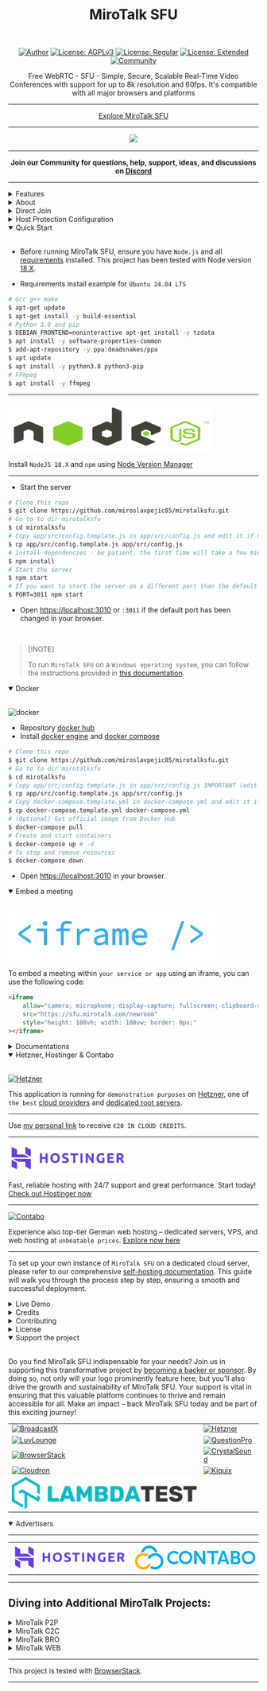 <h1 align="center">MiroTalk SFU</h1>

<br />

<div align="center">

<a href="https://www.linkedin.com/in/miroslav-pejic-976a07101/">![Author](https://img.shields.io/badge/Author-Miroslav_Pejic-brightgreen.svg)</a>
<a href="https://choosealicense.com/licenses/agpl-3.0/">![License: AGPLv3](https://img.shields.io/badge/License-AGPLv3_Open_Surce-blue.svg)</a>
<a href="https://codecanyon.net/item/mirotalk-sfu-webrtc-realtime-video-conferences/40769970">![License: Regular](https://img.shields.io/badge/License-Regular_Private_Use-lightblue.svg)</a>
<a href="https://codecanyon.net/item/mirotalk-sfu-webrtc-realtime-video-conferences/40769970">![License: Extended](https://img.shields.io/badge/License-Extended_Commercial_Use-darkgreen.svg)</a>
<a href="https://discord.gg/rgGYfeYW3N">![Community](https://img.shields.io/badge/Community-forum-pink.svg)</a>

</div>

<p align="center">Free WebRTC - SFU - Simple, Secure, Scalable Real-Time Video Conferences with support for up to 8k resolution and 60fps. It's compatible with all major browsers and platforms</p>

<hr />

<p align="center">
    <a href="https://sfu.mirotalk.com/">Explore MiroTalk SFU</a>
</p>

<hr />

<p align="center">
    <a href="https://sfu.mirotalk.com/">
        <img src="public/images/mirotalksfu-header.gif">
    </a>
</p>

<hr />

<strong>
    <p align="center">
        Join our Community for questions, help, support, ideas, and discussions on <a href='https://discord.gg/rgGYfeYW3N'>Discord</a>
    </p>
</strong>

<hr />

<details>
<summary>Features</summary>

<br/>

- Is `100% Free` - `Open Source (AGPLv3)` - `Self Hosted` and [PWA](https://en.wikipedia.org/wiki/Progressive_web_application)!
- Unlimited conference rooms with no time limitations.
- Live broadcasting streaming.
- Translated into 133 languages.
- Support for the OpenID Connect (OIDC) authentication layer.
- Host protection to prevent unauthorized access.
- User auth to prevent unauthorized access.
- JWT.io securely manages credentials for host configurations and user authentication, enhancing security and streamlining processes.
- Room password protection.
- Room lobby, central gathering space.
- Room spam mitigations, focused on preventing spam.
- Geolocation, identification or estimation of the real-world geographic location of the participants.
- Compatible with desktop and mobile devices.
- Optimized mobile room URL sharing.
- Webcam streaming with front and rear camera support for mobile devices.
- Virtual Background and Blur Support!
- Broadcasting, distribution of audio or video content to a wide audience.
- Crystal-clear audio streaming with speaking detection and volume indicators.
- Screen sharing for presentations.
- File sharing with drag-and-drop support.
- Choose your audio input, output, and video source.
- Supports video quality up to 4K.
- Supports advance Video/Document Picture-in-Picture (PiP) offering a more streamlined and flexible viewing experience.
- Record your screen, audio, and video locally or on your Server.
- Snapshot video frames and save them as PNG images.
- Chat with an Emoji Picker for expressing feelings, private messages, Markdown support, and conversation saving.
- ChatGPT (powered by OpenAI) for answering questions, providing information, and connecting users to relevant resources.
- VideoAI enables users to customize AI avatars to deliver messages, perform tasks, or act out scripts.
- Speech recognition, execute the app features simply with your voice.
- Push-to-talk functionality, similar to a walkie-talkie.
- Advanced collaborative whiteboard for teachers.
- Advanced collaborative powerful rich text editor.
- Real-time sharing of YouTube embed videos, video files (MP4, WebM, OGG), and audio files (MP3).
- Real-time polls, allows users to create and participate in live polls, providing instant feedback and results.
- Meeting Duration (HH:MM:SS): Set the meeting time in hours, minutes, and seconds for precise duration control.
- Integrated RTMP server, fully compatible with **[OBS](https://obsproject.com)**.
- Supports RTMP streaming from files, URLs, webcams, screens, and windows.
- Full-screen mode with one-click video element zooming and pin/unpin.
- Customizable UI themes.
- Right-click options on video elements for additional controls.
- Supports [REST API](app/api/README.md) (Application Programming Interface).
- Integration with [Slack](https://api.slack.com/apps/) for enhanced communication.
- Integration with [Discord](https://discord.com) for enhanced communication.
- Integration with [Mattermost](https://mattermost.com/) for enhanced communication.
- Utilizes [Sentry](https://sentry.io/) for error reporting.
- And much more...

</details>

<details>
<summary>About</summary>

<br>

- [Presentation](https://www.canva.com/design/DAE693uLOIU/view)
- [Video Overview](https://www.youtube.com/watch?v=_IVn2aINYww)

</details>

<details>
<summary>Direct Join</summary>

<br/>

- You can `directly join a room` by using link like:
- https://sfu.mirotalk.com/join?room=test&roomPassword=0&name=mirotalksfu&audio=0&video=0&screen=0&notify=0&duration=unlimited

    | Params       | Type           | Description               |
    | ------------ | -------------- | ------------------------- |
    | room         | string         | Room Id                   |
    | roomPassword | string/boolean | Room password             |
    | name         | string         | User name                 |
    | audio        | boolean        | Audio stream              |
    | video        | boolean        | Video stream              |
    | screen       | boolean        | Screen stream             |
    | notify       | boolean        | Welcome message           |
    | hide         | boolean        | Hide myself               |
    | duration     | string         | Meeting duration HH:MM:SS |
    | token        | string         | JWT                       |

</details>

<details>
<summary>Host Protection Configuration</summary>

<br/>

When [host.protected](https://docs.mirotalk.com/mirotalk-sfu/host-protection/) or `host.user_auth` is enabled, the host/users can provide a valid token for direct joining the room as specified in the `app/src/config.js` file.

| Params           | Value                                                                            | Description                                                                            |
| ---------------- | -------------------------------------------------------------------------------- | -------------------------------------------------------------------------------------- |
| `host.protected` | `true` if protection is enabled, `false` if not (default false)                  | Requires the host to provide a valid username and password during room initialization. |
| `host.user_auth` | `true` if user authentication is required, `false` if not (default false).       | Determines whether host authentication is required.                                    |
| `host.users`     | JSON array with user objects: `{"username": "username", "password": "password"}` | List of valid host users with their credentials.                                       |

Example:

```js
    host: {
        protected: true,
        user_auth: true,
        users: [
            {
                username: 'username',
                password: 'password',
                displayname: 'displayname',
                allowed_rooms: ['*'],
            },
            {
                username: 'username2',
                password: 'password2',
                displayname: 'displayname2',
                allowed_rooms: ['room1', 'room2'],
            },
            //...
        ],
    },
```

</details>

<details open>
<summary>Quick Start</summary>

<br/>

- Before running MiroTalk SFU, ensure you have `Node.js` and all [requirements](https://mediasoup.org/documentation/v3/mediasoup/installation/#requirements) installed. This project has been tested with Node version [18.X](https://nodejs.org/en/download).

- Requirements install example for `Ubuntu 24.04 LTS`

```bash
# Gcc g++ make
$ apt-get update
$ apt-get install -y build-essential
# Python 3.8 and pip
$ DEBIAN_FRONTEND=noninteractive apt-get install -y tzdata
$ apt install -y software-properties-common
$ add-apt-repository -y ppa:deadsnakes/ppa
$ apt update
$ apt install -y python3.8 python3-pip
# FFmpeg
$ apt install -y ffmpeg
```

---

![nodejs](public/images/nodejs.png)

Install `NodeJS 18.X` and `npm` using [Node Version Manager](https://docs.mirotalk.com/nvm/nvm/)

---

- Start the server

```bash
# Clone this repo
$ git clone https://github.com/miroslavpejic85/mirotalksfu.git
# Go to to dir mirotalksfu
$ cd mirotalksfu
# Copy app/src/config.template.js in app/src/config.js and edit it if needed
$ cp app/src/config.template.js app/src/config.js
# Install dependencies - be patient, the first time will take a few minutes, in the meantime have a good coffee ;)
$ npm install
# Start the server
$ npm start
# If you want to start the server on a different port than the default use an env var
$ PORT=3011 npm start
```

- Open [https://localhost:3010](https://localhost:3010) or `:3011` if the default port has been changed in your browser.

<br/>

> \[!NOTE]
>
> To run `MiroTalk SFU` on a `Windows operating system`, you can follow the instructions provided in [this documentation](https://github.com/miroslavpejic85/mirotalksfu/issues/99#issuecomment-1586073853).

</details>

<details open>
<summary>Docker</summary>

<br/>

![docker](public/images/docker.png)

- Repository [docker hub](https://hub.docker.com/r/mirotalk/sfu)
- Install [docker engine](https://docs.docker.com/engine/install/) and [docker compose](https://docs.docker.com/compose/install/)

```bash
# Clone this repo
$ git clone https://github.com/miroslavpejic85/mirotalksfu.git
# Go to to dir mirotalksfu
$ cd mirotalksfu
# Copy app/src/config.template.js in app/src/config.js IMPORTANT (edit it according to your needs)
$ cp app/src/config.template.js app/src/config.js
# Copy docker-compose.template.yml in docker-compose.yml and edit it if needed
$ cp docker-compose.template.yml docker-compose.yml
# (Optional) Get official image from Docker Hub
$ docker-compose pull
# Create and start containers
$ docker-compose up # -d
# To stop and remove resources
$ docker-compose down
```

- Open [https://localhost:3010](https://localhost:3010) in your browser.

</details>

<details open>
<summary>Embed a meeting</summary>

<br/>

![iframe](public/images/iframe.png)

To embed a meeting within `your service or app` using an iframe, you can use the following code:

```html
<iframe
    allow="camera; microphone; display-capture; fullscreen; clipboard-read; clipboard-write; web-share; autoplay"
    src="https://sfu.mirotalk.com/newroom"
    style="height: 100vh; width: 100vw; border: 0px;"
></iframe>
```

</details>

<details>
<summary>Documentations</summary>

<br>

- `Ngrok/HTTPS:` You can start a video conference directly from your local PC and make it accessible from any device outside your network by following [these instructions](docs/ngrok.md), or expose it directly on [HTTPS](app/ssl/README.md).

- `Self-hosting:` For `self-hosting MiroTalk SFU` on your own dedicated server, please refer to [this comprehensive guide](docs/self-hosting.md). It will provide you with all the necessary instructions to get your MiroTalk SFU instance up and running smoothly.

- `Rest API:` The [API documentation](https://docs.mirotalk.com/mirotalk-sfu/api/) uses [swagger](https://swagger.io/) at https://localhost:3010/api/v1/docs or check it on live [here](https://sfu.mirotalk.com/api/v1/docs).

```bash
# The response will give you the total of rooms and users.
$ curl -X GET "http://localhost:3010/api/v1/stats" -H "authorization: mirotalksfu_default_secret" -H "Content-Type: application/json"
$ curl -X GET "https://sfu.mirotalk.com/api/v1/stats" -H "authorization: mirotalksfu_default_secret" -H "Content-Type: application/json"
# The response will give you the active meetings (default disabled).
$ curl -X GET "http://localhost:3010/api/v1/meetings" -H "authorization: mirotalksfu_default_secret" -H "Content-Type: application/json"
$ curl -X GET "https://sfu.mirotalk.com/api/v1/meetings" -H "authorization: mirotalksfu_default_secret" -H "Content-Type: application/json"
# The response will give you a entrypoint / Room URL for your meeting.
$ curl -X POST "http://localhost:3010/api/v1/meeting" -H "authorization: mirotalksfu_default_secret" -H "Content-Type: application/json"
$ curl -X POST "https://sfu.mirotalk.com/api/v1/meeting" -H "authorization: mirotalksfu_default_secret" -H "Content-Type: application/json"
# The response will give you a entrypoint / URL for the direct join to the meeting.
$ curl -X POST "http://localhost:3010/api/v1/join" -H "authorization: mirotalksfu_default_secret" -H "Content-Type: application/json" --data '{"room":"test","roomPassword":"false","name":"mirotalksfu","audio":"false","video":"false","screen":"false","notify":"false","duration":"unlimited"}'
$ curl -X POST "https://sfu.mirotalk.com/api/v1/join" -H "authorization: mirotalksfu_default_secret" -H "Content-Type: application/json" --data '{"room":"test","roomPassword":"false","name":"mirotalksfu","audio":"false","video":"false","screen":"false","notify":"false","duration":"unlimited"}'
# The response will give you a entrypoint / URL for the direct join to the meeting with a token.
$ curl -X POST "http://localhost:3010/api/v1/join" -H "authorization: mirotalksfu_default_secret" -H "Content-Type: application/json" --data '{"room":"test","roomPassword":"false","name":"mirotalksfu","audio":"false","video":"false","screen":"false","notify":"false","duration":"unlimited","token":{"username":"username","password":"password","presenter":"true", "expire":"1h"}}'
$ curl -X POST "https://sfu.mirotalk.com/api/v1/join" -H "authorization: mirotalksfu_default_secret" -H "Content-Type: application/json" --data '{"room":"test","roomPassword":"false","name":"mirotalksfu","audio":"false","video":"false","screen":"false","notify":"false","duration":"unlimited","token":{"username":"username","password":"password","presenter":"true", "expire":"1h"}}'
# The response will give you a valid token for a meeting (default diabled)
$ curl -X POST "http://localhost:3010/api/v1/token" -H "authorization: mirotalksfu_default_secret" -H "Content-Type: application/json" --data '{"username":"username","password":"password","presenter":"true", "expire":"1h"}'
$ curl -X POST "https://sfu.mirotalk.com/api/v1/token" -H "authorization: mirotalksfu_default_secret" -H "Content-Type: application/json" --data '{"username":"username","password":"password","presenter":"true", "expire":"1h"}'
```

</details>

<details open>
<summary>Hetzner, Hostinger & Contabo</summary>

<br/>

[![Hetzner](public/sponsors/Hetzner.png)](https://hetzner.cloud/?ref=XdRifCzCK3bn)

This application is running for `demonstration purposes` on [Hetzner](https://www.hetzner.com/), one of `the best` [cloud providers](https://www.hetzner.com/cloud) and [dedicated root servers](https://www.hetzner.com/dedicated-rootserver).

---

Use [my personal link](https://hetzner.cloud/?ref=XdRifCzCK3bn) to receive `€⁠20 IN CLOUD CREDITS`.

---

[![Hostinger](public/advertisers/HostingerLogo.png)](https://hostinger.com/?REFERRALCODE=MIROTALK)

Fast, reliable hosting with 24/7 support and great performance. Start today! [Check out Hostinger now](https://hostinger.com/?REFERRALCODE=MIROTALK)

---

[![Contabo](public/advertisers/ContaboLogo.png)](https://www.dpbolvw.net/click-101027391-14462707)

Experience also top-tier German web hosting – dedicated servers, VPS, and web hosting at `unbeatable prices`. [Explore now here](https://www.dpbolvw.net/click-101027391-14462707)

---

To set up your own instance of `MiroTalk SFU` on a dedicated cloud server, please refer to our comprehensive [self-hosting documentation](https://docs.mirotalk.com/mirotalk-sfu/self-hosting/). This guide will walk you through the process step by step, ensuring a smooth and successful deployment.

</details>

<details>
<summary>Live Demo</summary>

<br/>

<a target="_blank" href="https://hetzner.cloud/?ref=XdRifCzCK3bn"><img src="public/sponsors/Hetzner.png" style="width: 220px;"></a>

https://sfu.mirotalk.com

[![mirotalksfu-qr](public/images/mirotalksfu-qr.png)](https://sfu.mirotalk.com/)

</details>

<details>
<summary>Credits</summary>

<br/>

- [Davide Pacilio](https://cruip.com/demos/solid/) (html template)
- [Dirk Vanbeveren](https://github.com/Dirvann) (sfu logic)
- [Mediasoup](https://mediasoup.org) (sfu server)

</details>

<details>
<summary>Contributing</summary>

<br/>

- Contributions are welcome and greatly appreciated!
- Just run before `npm run lint`

</details>

<details>
<summary>License</summary>

<br/>

[![AGPLv3](public/images/AGPLv3.png)](LICENSE)

MiroTalk SFU is free and open-source under the terms of AGPLv3 (GNU Affero General Public License v3.0). Please `respect the license conditions`, In particular `modifications need to be free as well and made available to the public`. Get a quick overview of the license at [Choose an open source license](https://choosealicense.com/licenses/agpl-3.0/).

To obtain a [MiroTalk SFU license](https://docs.mirotalk.com/license/licensing-options/) with terms different from the AGPLv3, you can conveniently make your [purchase on CodeCanyon](https://codecanyon.net/item/mirotalk-sfu-webrtc-realtime-video-conferences/40769970). This allows you to tailor the licensing conditions to better suit your specific requirements.

</details>

<details open>
<summary>Support the project</summary>

<br/>

Do you find MiroTalk SFU indispensable for your needs? Join us in supporting this transformative project by [becoming a backer or sponsor](https://github.com/sponsors/miroslavpejic85). By doing so, not only will your logo prominently feature here, but you'll also drive the growth and sustainability of MiroTalk SFU. Your support is vital in ensuring that this valuable platform continues to thrive and remain accessible for all. Make an impact – back MiroTalk SFU today and be part of this exciting journey!

|                                                                                                                           |                                                                                        |
| ------------------------------------------------------------------------------------------------------------------------- | -------------------------------------------------------------------------------------- |
| [![BroadcastX](public/sponsors/BroadcastX.png)](https://broadcastx.de/)                                                   | [![Hetzner](public/sponsors/HetznerLogo.png)](https://hetzner.cloud/?ref=XdRifCzCK3bn) |
| [![LuvLounge](public/sponsors/LuvLounge.png)](https://luvlounge.ca)                                                       | [![QuestionPro](public/sponsors/QuestionPro.png)](https://www.questionpro.com)         |
| [![BrowserStack](public/sponsors/BrowserStack.png)](https://www.browserstack.com)                                         | [![CrystalSound](public/sponsors/CrystalSound.png)](https://crystalsound.ai)           |
| [![Cloudron](public/sponsors/Cloudron.png)](https://cloudron.io)                                                          | [![Kiquix](public/sponsors/KiquixLogo.png)](https://kiquix.com)                        |
| [![LambdaTest](public/sponsors/LambdaTest.png)](https://lambdatest.com/pricing?coupon=QURFODlQUk9NT1RFUg==&refid=1149848) |                                                                                        |

</details>

<details open>
<summary>Advertisers</summary>

---

|                                                                                                |                                                                                                |
| ---------------------------------------------------------------------------------------------- | ---------------------------------------------------------------------------------------------- |
| [![Hostinger](public/advertisers/Hostinger.png)](https://hostinger.com/?REFERRALCODE=MIROTALK) | [![Contabo](public/advertisers/Contabo.png)](https://www.dpbolvw.net/click-101027391-14462707) |

---

</details>

## Diving into Additional MiroTalk Projects:

<details>
<summary>MiroTalk P2P</summary>

<br/>

Try also [MiroTalk P2P](https://github.com/miroslavpejic85/mirotalk) `peer to peer` real-time video conferences, optimized for small groups. `Unlimited time, unlimited concurrent rooms` each having 5-8 participants.

</details>

<details>
<summary>MiroTalk C2C</summary>

<br>

Try also [MiroTalk C2C](https://github.com/miroslavpejic85/mirotalkc2c) `peer to peer` real-time video conferences, optimized for cam 2 cam. `Unlimited time, unlimited concurrent rooms` each having 2 participants.

</details>

<details>
<summary>MiroTalk BRO</summary>

<br>

Try also [MiroTalk BRO](https://github.com/miroslavpejic85/mirotalkbro) `Live broadcast` (peer to peer) live video, audio and screen stream to all connected users (viewers). `Unlimited time, unlimited concurrent rooms` each having a broadcast and many viewers.

</details>

<details>
<summary>MiroTalk WEB</summary>

<br>

Try also [MiroTalk WEB](https://github.com/miroslavpejic85/mirotalkwebrtc) a platform that allows for the management of an `unlimited number of users`. Each user must register with their email, username, and password, after which they gain access to their `personal dashboard`. Within the dashboard, users can `manage their rooms and schedule meetings` using the desired version of MiroTalk on a specified date and time. Invitations to these meetings can be sent via email, shared through the web browser, or sent via SMS.

</details>

---

This project is tested with [BrowserStack](https://www.browserstack.com).

---
